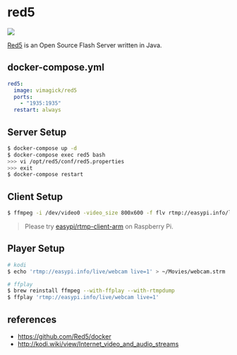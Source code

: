 red5
====

![](https://badge.imagelayers.io/vimagick/red5-server:latest.svg)

[Red5][1] is an Open Source Flash Server written in Java.

## docker-compose.yml

```yaml
red5:
  image: vimagick/red5
  ports:
    - "1935:1935"
  restart: always
```

## Server Setup

```bash
$ docker-compose up -d
$ docker-compose exec red5 bash
>>> vi /opt/red5/conf/red5.properties
>>> exit
$ docker-compose restart
```

## Client Setup

```bash
$ ffmpeg -i /dev/video0 -video_size 800x600 -f flv rtmp://easypi.info/live/webcam
```

> Please try [easypi/rtmp-client-arm][2] on Raspberry Pi.

## Player Setup

```bash
# kodi
$ echo 'rtmp://easypi.info/live/webcam live=1' > ~/Movies/webcam.strm

# ffplay
$ brew reinstall ffmpeg --with-ffplay --with-rtmpdump
$ ffplay 'rtmp://easypi.info/live/webcam live=1'
```

## references

- <https://github.com/Red5/docker>
- <http://kodi.wiki/view/Internet_video_and_audio_streams>

[1]: https://github.com/Red5/red5-server
[2]: https://hub.docker.com/r/easypi/rtmp-client-arm/
